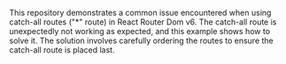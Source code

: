 This repository demonstrates a common issue encountered when using catch-all routes ("*" route) in React Router Dom v6. The catch-all route is unexpectedly not working as expected, and this example shows how to solve it.  The solution involves carefully ordering the routes to ensure the catch-all route is placed last.